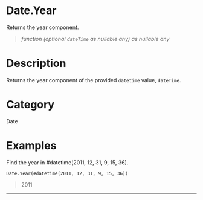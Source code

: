 # Date.Year
Returns the year component.
> _function (optional <code>dateTime</code> as nullable any) as nullable any_

# Description 
Returns the year component of the provided <code>datetime</code> value, <code>dateTime</code>.
# Category 
Date
# Examples 
Find the year in #datetime(2011, 12, 31, 9, 15, 36).
```
Date.Year(#datetime(2011, 12, 31, 9, 15, 36))
```
> 2011
***
